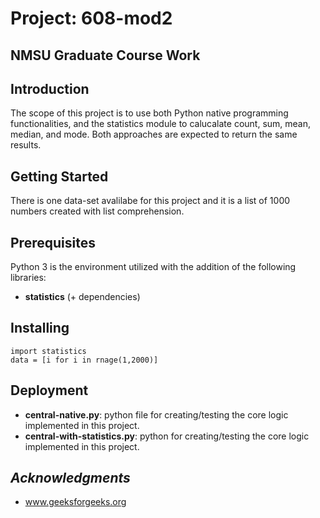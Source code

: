 # Project: 608-mod2
NMSU Graduate Course Work
-------------------------
## Introduction 
The scope of this project is to use both Python native programming functionalities, and the statistics module to calucalate count, sum, mean, median, and mode. Both approaches are expected to return the same results.

## Getting Started

There is one data-set avalilabe for this project and it is a list of 1000 numbers created with list comprehension.

## Prerequisites

Python 3 is the environment utilized with the addition of the following libraries:

* __statistics__ (+ dependencies) 

## Installing

```
import statistics
data = [i for i in rnage(1,2000)]

```

## Deployment

* **central-native.py**: python file for creating/testing the core logic implemented in this project.
* **central-with-statistics.py**: python for creating/testing the core logic implemented in this project.


## _Acknowledgments_

* www.geeksforgeeks.org

